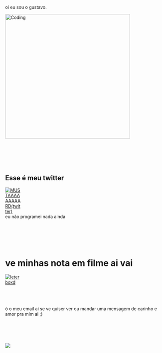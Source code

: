 oi eu sou o gustavo.

 <img alt="Coding" width="400" src="https://images.steamusercontent.com/ugc/790858329433082572/7AFB90944739524B66E931AC5ED409ED84BA09B6/?imw=5000&imh=5000&ima=fit&impolicy=Letterbox&imcolor=%23000000&letterbox=false">
<br><br>
<br><br>
<br><br>
<h2>Esse é meu twitter</h2>
<div style="width: 51.2">
<a href="https://x.com/Gostavinhuu">
  <img src="https://media.tenor.com/7pi5Ja3WcRoAAAAe/mustard-kendrick-lamar.png" alt="MUSTAAAAAAAAARD(twitter)">
</a>
</div>
eu não programei nada ainda
<br><br>
<br><br>
<br><br>
<h1> ve minhas nota em filme ai vai </h1>
<div style="width: 51.2">
<a href="https://letterboxd.com/gostavinhu/">
  <img src="https://images.steamusercontent.com/ugc/10636923113798537174/A00D5523123A37A47F4651EA9C567159C890239C/?imw=512&&ima=fit&impolicy=Letterbox&imcolor=%23000000&letterbox=false" alt="leterboxd">
</a>
</div>
<br><br>
<br><br>
ó o meu email ai se vc quiser ver ou mandar uma mensagem de carinho e amor pra mim ai ;)
<br><br>
<br><br>
<br><br>

<a href="mailto:gustavogueiros2312@gmail.com">
<img src="https://img.shields.io/badge/Gmail-D14836?style=for-the-badge&logo=gmail&logoColor=white"/>
</a>
